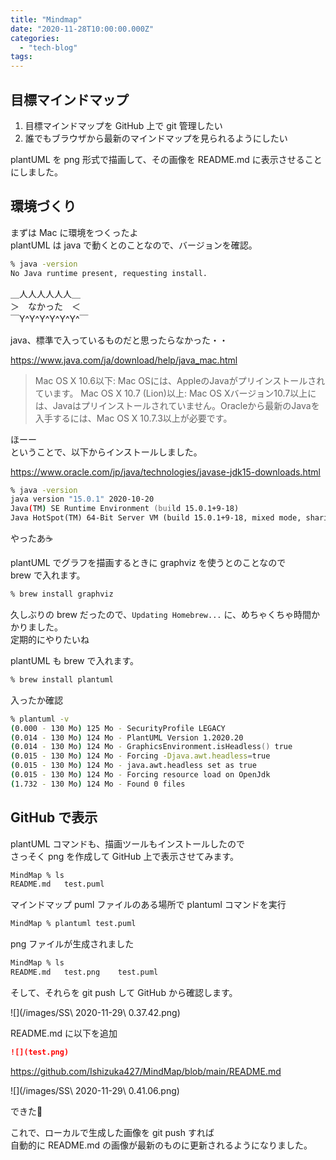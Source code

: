 ```yaml
---
title: "Mindmap"
date: "2020-11-28T10:00:00.000Z"
categories: 
  - "tech-blog"
tags: 
---
```


## 目標マインドマップ

1. 目標マインドマップを GitHub 上で git 管理したい
2. 誰でもブラウザから最新のマインドマップを見られるようにしたい

plantUML を png 形式で描画して、その画像を README.md に表示させることにしました。  

## 環境づくり

まずは Mac に環境をつくったよ  
plantUML は java で動くとのことなので、バージョンを確認。  

```zsh
% java -version
No Java runtime present, requesting install.
```

＿人人人人人人＿  
＞　なかった　＜  
￣Y^Y^Y^Y^Y^Y^￣  

java、標準で入っているものだと思ったらなかった・・  

https://www.java.com/ja/download/help/java_mac.html

> Mac OS X 10.6以下: Mac OSには、AppleのJavaがプリインストールされています。
> Mac OS X 10.7 (Lion)以上: Mac OS Xバージョン10.7以上には、Javaはプリインストールされていません。Oracleから最新のJavaを入手するには、Mac OS X 10.7.3以上が必要です。

ほーー  
ということで、以下からインストールしました。  

https://www.oracle.com/jp/java/technologies/javase-jdk15-downloads.html

```zsh
% java -version
java version "15.0.1" 2020-10-20
Java(TM) SE Runtime Environment (build 15.0.1+9-18)
Java HotSpot(TM) 64-Bit Server VM (build 15.0.1+9-18, mixed mode, sharing)
```

やったあ☕

plantUML でグラフを描画するときに graphviz を使うとのことなので  
brew で入れます。

```zsh
% brew install graphviz
```

久しぶりの brew だったので、`Updating Homebrew...` に、めちゃくちゃ時間かかりました。  
定期的にやりたいね

plantUML も brew で入れます。

```zsh
% brew install plantuml
```

入ったか確認

```zsh
% plantuml -v
(0.000 - 130 Mo) 125 Mo - SecurityProfile LEGACY
(0.014 - 130 Mo) 124 Mo - PlantUML Version 1.2020.20
(0.014 - 130 Mo) 124 Mo - GraphicsEnvironment.isHeadless() true
(0.015 - 130 Mo) 124 Mo - Forcing -Djava.awt.headless=true
(0.015 - 130 Mo) 124 Mo - java.awt.headless set as true
(0.015 - 130 Mo) 124 Mo - Forcing resource load on OpenJdk
(1.732 - 130 Mo) 124 Mo - Found 0 files
```

## GitHub で表示

plantUML コマンドも、描画ツールもインストールしたので  
さっそく png を作成して GitHub 上で表示させてみます。

```zsh
MindMap % ls
README.md	test.puml
```

マインドマップ puml ファイルのある場所で plantuml コマンドを実行

```zsh
MindMap % plantuml test.puml
```

png ファイルが生成されました

```zsh
MindMap % ls
README.md	test.png	test.puml
```

そして、それらを git push して GitHub から確認します。

![](/images/SS\ 2020-11-29\ 0.37.42.png)

README.md に以下を追加

```markdown
![](test.png)
```

https://github.com/Ishizuka427/MindMap/blob/main/README.md

![](/images/SS\ 2020-11-29\ 0.41.06.png)

できた🙌

これで、ローカルで生成した画像を git push すれば  
自動的に README.md の画像が最新のものに更新されるようになりました。
